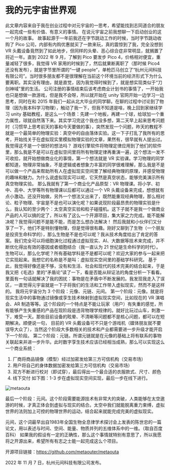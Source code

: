 # 我的元宇宙世界观

此文章内容来自于我在创业过程中对元宇宙的一思考，希望能找到志同道合的朋友一起完成一些有价值、有意义的事情。
在说元宇宙之前我想聊一下启动创业的这一个月的故事。
故事起源于一年前我还在字节跳动工作的时候，当时字节跳动收购了 Pico 公司，内部有内购优惠就买了一款来玩，真的震惊到了我，完全没想到 VR 头戴设备竟然到了如此地步，但同样的头晕、恶心综合症非常明显，就搁置了将近一年。直到 2022 年 9 月，了解到 Pico 要发步 Pico 4，价格相对便宜，重量减轻了很多，我觉得 VR 家用的时候到了，然后就果断离职了（那时候 Pico4 还没有发布），就是字节里所谓的“一键 people”，单枪匹马创立了“杭州元间科技有限公司”。当时很多朋友都不是很理解在当前这个环境当前的经济形式下为什么要离职。其实没有理由，就是直觉，因为我觉得时候到了，就是想实现类似于“刀剑神域”里的生活。
公司注册的事情结束后该考虑商业计划书的事情了，一开始我也只是想做一款游戏，但是我不会呀，所以就开始在 unity 官网开始一边学习一边思考，同时在和 2015 年我们一起从北大毕业的同学聊。在聊的过程中讨论到了物理（因为我本科学习物理），触动了我一下，但我不知道是啥，晚上回到家继续学习 unity 基础教程，是这么一个场景：先建一个地板，再建一个球，给球加一个重力属性，球就自然落下来。其实学习完这个我也没多想，第二天早上起来思考问题时（习惯早上思考前天的事和今天要做的事），突然发现一个问题，昨天的教程不就是一个最简单的物理实验：真空中的自由落体实验。这一下子打乱了我所有的思考，开始找关于在虚拟现实里模拟物理实验的文章，果然有，很早就有人提出过。我觉得这不是一个很好的想法吗？
游戏引擎软件将物理定律应用到了他们的软件里，那么我是不是可以在虚拟空间里将所有物理定律再重演一遍，这个想法一发不可收拾，就开始想做商业化的事情，第一个想法就是 VR 实验课。学习物理的同学都知道，物理非常抽象，不是逻辑或者想象力丰富的同学很难理解，那么我是不是可以做一个产品来帮助所有人在虚拟现实空间里了解经典物理的原理，并感受物理的趣味和魅力。为什么说虚拟现实可以呢，它天然是真空状态，能够完美演示所有真空物理实验。
那么我就有了第一个商业化产品原型：VR 物理课。将小学、初中、高中、大学等所有物理课以后都可以通过一个 VR 头戴设备来完成，想想就有点小激动。还没开始做，另外一个想法又出来了，既然能重现经典物理，那么相对论、粒子物理、宇宙是不是也可以演化呢？如果说现阶段最昂贵的物理实验是什么，我认知的至少两个：太空真空实验和粒子碰撞机。这下子就不是我一个做商业产品的人可以搞的定了，所以有了这么一个开源项目，集大家之力完成。能不能解决呢？我觉得问题不是能不能，而是怎么想办法解决！
然后我就和小伙伴们又分享了一下，他们不是特别懂物理，但是觉得很有趣。刚好又聊到了生物（一个朋友是投资生命科学的），那么生物是不是也可以呢？我从技术角度给出了肯定的答案。我们完全可以将细胞演化过程通过虚拟现实、AI、大数据等技术来完成，并不断优化得出有效的基因或者细胞结合（我一直认为 21 世纪是生命科学的时代）。
生物可以，那么化学呢？所有基础学科是不是都可以呢？欢迎大家的参与一起来把它实现起来。我想它的名称是不是叫：虚拟现实空间里的基础学科研究。
基于此，我觉得好像还是不够，没有和生活、社会和现代的技术完美的结合起来，于是我又把《毛选》里的“矛盾论”读了一下，看是否能从辩证法的角度分析一下看看。里面有一句话就解决了我的困扰：事物是在矛盾中不断发展的。我发现我走入了误区，一直觉得元宇宙就是一下子将我们的生活和工作带入虚拟现实，然而不是这样的。
我将元宇宙分为 3 个阶段：元像、元链、元间。
第一个阶段：元像。就是将现实生活中的事物通过镜像或孪生技术映射到虚拟现实空间，比如现在的 VR 演唱会、AR 制造等等。这个阶段的一个特点是不能让玩家（用户）有失重的感觉，所有能够产生失重感的产品在现阶段是违背物理学规律的。就好比玩过山车，刺激一下，难受一天。那些目前设备的眩晕、不清晰等问题都不是核心问题，都可以在短期解决。顺便说一句， 目前的 VR 头戴设备可不只是个游戏机（媒体朋友就不要误导大众了），当然这个阶段大多数相关的技术和产业都需要进一步升级才能开启下一个阶段。
第二个阶段：元链。所谓元链就是在元像的基础上将有联系的事物关联起来并进一步升华。此时数字孪生技术应该已经相当成熟，那么可以实现这么一个商业系统：
1. 厂商将商品镜像（模型）经过加密发给第三方可信机构（交易市场）
2. 用户将自己的身体数据加密发给第三方可信机构（交易市场）
3. 双方不断进行校对（即试穿），最后得出一个最合适的衣服款式、尺寸、颜色
4. 线下交付
如下图：1-3 步在虚拟现实空间实现，最后一步在线下进行。

![metaouta](https://github.com/metaouter/metaouta/metaouta.png)

最后一个阶段：元间。这个阶段需要能源技术有非常大的突破，人类能够在太空遨游的时候，才真正体会到虚拟与现实的结合。太空中我们就能脱离重力束缚，虚拟世界的法则加上可控的物理世界的运动，结合起来就能完成完美的虚拟现实。

元间，这个词最早出自1983年全国生物全息律学术探讨会上发表的陈世忠的一篇论文，用以表述与时间、空间、能量、物质并列的五维体系中的一维。（取自百度百科）
如果我的假设有一定的正确性，那么这个事情就特别有意思了，所以我愿将之开源出来，希望所有有志之士能一起完成这么个项目。

开源项目链接：https://github.com/metaouter/metaouta

2022 年 11 月 7 日，杭州元间科技有限公司发布。
